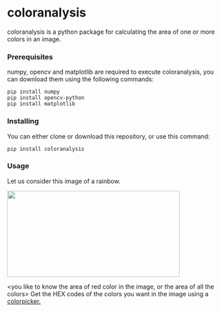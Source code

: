 # **coloranalysis**
coloranalysis is a python package for calculating the area of one or more colors in an image.

### **Prerequisites**
numpy, opencv and matplotlib are required to execute coloranalysis, you can download them using the following commands:
```
pip install numpy
pip install opencv-python
pip install matplotlib
```

### **Installing**
You can either clone or download this repository, or use this command:
```
pip install coloranalysis
```

### **Usage**
Let us consider this image of a rainbow. 

<img src=https://github.com/sravyadhulipala/coloranalysis/blob/master/coloranalysis/IPTestRainbow.jpg width="400" height="200">

<you like to know the area of red color in the image, or the area of all the colors>
Get the HEX codes of the colors you want in the image using a [colorpicker.](https://imagecolorpicker.com/)
